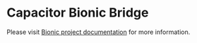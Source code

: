 # Capacitor Bionic Bridge

Please visit [Bionic project documentation](https://bmsantos.github.io/bionic) for more information.
